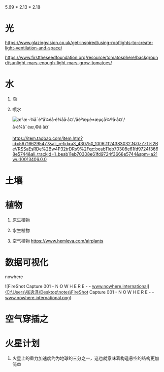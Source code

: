 5.69 * 2.13 * 2.18

# 光

<https://www.glazingvision.co.uk/get-inspired/using-rooflights-to-create-light-ventilation-and-space/>

<https://www.firsttheseedfoundation.org/resource/tomatosphere/background/sunlight-mars-enough-light-mars-grow-tomatoes/>

# 水

1. 滴

2. 喷水

   ![æ°æ¬¾å¯è°å¼éå·é¾åå·å¤´/å­èºæµè±æµçå¾®å·å¤´/å·é¾å¨éæ¸©å·å¤´](https://img.alicdn.com/img/bao/uploaded/i4/i2/3066040634/TB2Dt6taSFjpuFjSspbXXXagVXa_!!3066040634.jpg_420x280Q50s50.jpg_.webp)

   <https://item.taobao.com/item.htm?id=567166295477&ali_refid=a3_430750_1006:1124383032:N:0zZz1%2BeVRSSaEsRDe%2Bw4P32trDRs9%2Fqc:beab11eb70308e61fd9724f3668e5744&ali_trackid=1_beab11eb70308e61fd9724f3668e5744&spm=a21wu.10013406.0.0>

   

# 土壤

# 植物

1. 原生植物

2. 水生植物

3. 空气植物 <https://www.hemleva.com/airplants>

   

# 数据可视化

nowhere

![FireShot Capture 001 - N O W H E R E - - www.nowhere.international](C:\Users\张逸泽\Desktop\notes\FireShot Capture 001 - N O W H E R E - - www.nowhere.international.png)

# 空气穿插之

# 火星计划

1. 火星上的重力加速度约为地球的三分之一，这也就意味着构造悬空的结构更加简单

